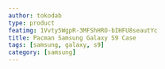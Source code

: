 ```yaml
---
author: tokodab
type: product
featimg: 1Vvty5WgpR-3MFShHRO-bIHFU8seautYc
title: Pacman Samsung Galaxy S9 Case
tags: [samsung, galaxy, s9]
category: [samsung]
---
```

